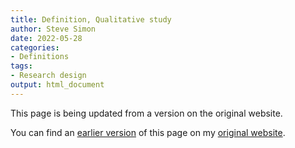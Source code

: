 ```yaml
---
title: Definition, Qualitative study
author: Steve Simon
date: 2022-05-28
categories:
- Definitions
tags:
- Research design
output: html_document
---
```


This page is being updated from a version on the original website.

<!---More--->

You can find an [earlier version][sim1] of this page on my [original website][sim2].

[sim1]: http://www.pmean.com/definitions/qual.htm
[sim2]: http://www.pmean.com/original_site.html
